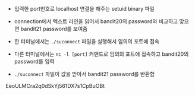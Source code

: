- 입력한 port번호로 localhost 연결을 해주는 setuid binary 파일
- connection에서 텍스트 라인을 읽어서 bandit20의 password와 비교하고 맞으면 bandit21 password를 보여줌

- 한 터미널에서는 `./suconnect` 파일을 실행해서 임의의 포트에 접속
- 다른 터미널에서는 `nc -l [port]` 커맨드로 임의의 포트에 접속하고 bandit20의 password를 입력
- `./suconnect` 파일이 값을 받아서 bandit21 password를 반환함

EeoULMCra2q0dSkYj561DX7s1CpBuOBt